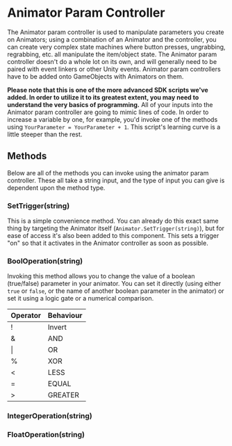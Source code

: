 # Animator Param Controller
The Animator param controller is used to manipulate parameters you create on Animators; using a combination of an Animator and the controller, you can create very complex state machines where button presses, ungrabbing, regrabbing, etc. all manipulate the item/object state. The Animator param controller doesn't do a whole lot on its own, and will generally need to be paired with event linkers or other Unity events. Animator param controllers have to be added onto GameObjects with Animators on them.

**Please note that this is one of the more advanced SDK scripts we've added. In order to utilize it to its greatest extent, you may need to understand the very basics of programming.** All of your inputs into the Animator param controller are going to mimic lines of code. In order to increase a variable by one, for example, you'd invoke one of the methods using `YourParameter = YourParameter + 1`. This script's learning curve is a little steeper than the rest.

## Methods
Below are all of the methods you can invoke using the animator param controller. These all take a string input, and the type of input you can give is dependent upon the method type.

### SetTrigger(string)
This is a simple convenience method. You can already do this exact same thing by targeting the Animator itself (`Animator.SetTrigger(string)`), but for ease of access it's also been added to this component. This sets a trigger "on" so that it activates in the Animator controller as soon as possible.

### BoolOperation(string)
Invoking this method allows you to change the value of a boolean (true/false) parameter in your animator. You can set it directly (using either `true` or `false`, or the name of another boolean parameter in the animator) or set it using a logic gate or a numerical comparison.

| Operator | Behaviour |
| --- | --- |
| ! | Invert |
| & | AND |
| \| | OR |
| % | XOR |
| < | LESS |
| = | EQUAL |
| > | GREATER |

### IntegerOperation(string)

### FloatOperation(string)
